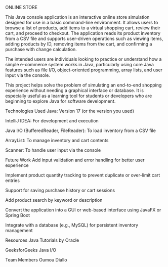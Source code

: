 ONLINE STORE

This Java console application is an interactive online store simulation designed for use in a basic command-line environment. 
It allows users to browse a list of products, add items to a virtual shopping cart, review their cart, and proceed to checkout. 
The application reads its product inventory from a CSV file and supports user-driven operations such as viewing items, adding products by ID, removing items from the cart, and confirming a purchase with change calculation.

The intended users are individuals looking to practice or understand how a simple e-commerce system works in Java, particularly using core Java features such as file I/O, object-oriented programming, array lists, and user input via the console.

This project helps solve the problem of simulating an end-to-end shopping experience without needing a graphical interface or database. It is especially useful as a learning tool for students or developers who are beginning to explore Java for software development.


Technologies Used
Java: Version 17 (or the version you used)

IntelliJ IDEA: For development and execution

Java I/O (BufferedReader, FileReader): To load inventory from a CSV file

ArrayList: To manage inventory and cart contents

Scanner: To handle user input via the console

Future Work
Add input validation and error handling for better user experience

Implement product quantity tracking to prevent duplicate or over-limit cart entries

Support for saving purchase history or cart sessions

Add product search by keyword or description

Convert the application into a GUI or web-based interface using JavaFX or Spring Boot

Integrate with a database (e.g., MySQL) for persistent inventory management

Resources
Java Tutorials by Oracle

GeeksforGeeks Java I/O


Team Members
Oumou Diallo

